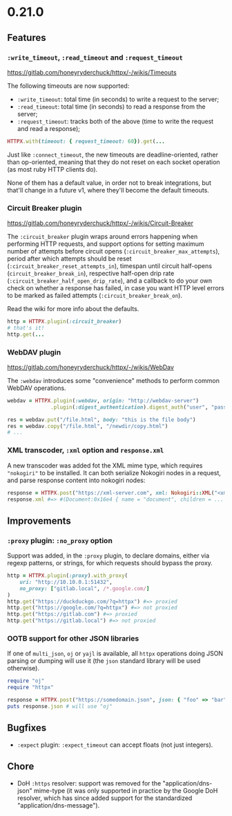 # 0.21.0

## Features

### `:write_timeout`, `:read_timeout` and `:request_timeout`

https://gitlab.com/honeyryderchuck/httpx/-/wikis/Timeouts

The following timeouts are now supported:

* `:write_timeout`: total time (in seconds) to write a request to the server;
* `:read_timeout`: total time (in seconds) to read a response from the server;
* `:request_timeout`: tracks both of the above (time to write the request and read a response);

```ruby
HTTPX.with(timeout: { request_timeout: 60}).get(...
```

Just like `:connect_timeout`, the new timeouts are deadline-oriented, rather than op-oriented, meaning that they do not reset on each socket operation (as most ruby HTTP clients do).

None of them has a default value, in order not to break integrations, but that'll change in a future v1, where they'll become the default timeouts.

### Circuit Breaker plugin

https://gitlab.com/honeyryderchuck/httpx/-/wikis/Circuit-Breaker

The `:circuit_breaker` plugin wraps around errors happening when performing HTTP requests, and support options for setting maximum number of attempts before circuit opens (`:circuit_breaker_max_attempts`), period after which attempts should be reset (`:circuit_breaker_reset_attempts_in`), timespan until circuit half-opens (`circuit_breaker_break_in`), respective half-open drip rate (`:circuit_breaker_half_open_drip_rate`), and a callback to do your own check on whether a response has failed, in case you want HTTP level errors to be marked as failed attempts (`:circuit_breaker_break_on`).

Read the wiki for more info about the defaults.

```ruby
http = HTTPX.plugin(:circuit_breaker)
# that's it!
http.get(...
```

### WebDAV plugin

https://gitlab.com/honeyryderchuck/httpx/-/wikis/WebDav

The `:webdav` introduces some "convenience" methods to perform common WebDAV operations.

```ruby
webdav = HTTPX.plugin(:webdav, origin: "http://webdav-server")
              .plugin(:digest_authentication).digest_auth("user", "pass")

res = webdav.put("/file.html", body: "this is the file body")
res = webdav.copy("/file.html", "/newdir/copy.html")
# ...
```

### XML transcoder, `:xml` option and `response.xml`

A new transcoder was added fot the XML mime type, which requires `"nokogiri"` to be installed. It can both serialize Nokogiri nodes in a request, and parse response content into nokogiri nodes:

```ruby
response = HTTPX.post("https://xml-server.com", xml: Nokogiri::XML("<xml ..."))
response.xml #=> #(Document:0x16e4 { name = "document", children = ...
```

## Improvements

### `:proxy` plugin: `:no_proxy` option

Support was added, in the `:proxy` plugin, to declare domains, either via regexp patterns, or strings, for which requests should bypass the proxy.

```ruby
http = HTTPX.plugin(:proxy).with_proxy(
    uri: "http://10.10.0.1:51432",
    no_proxy: ["gitlab.local", /*.google.com/]
)
http.get("https://duckduckgo.com/?q=httpx") #=> proxied
http.get("https://google.com/?q=httpx") #=> not proxied
http.get("https://gitlab.com") #=> proxied
http.get("https://gitlab.local") #=> not proxied
```

### OOTB support for other JSON libraries

If one of `multi_json`, `oj` or `yajl` is available, all `httpx` operations doing JSON parsing or dumping will use it (the `json` standard library will be used otherwise).

```ruby
require "oj"
require "httpx"

response = HTTPX.post("https://somedomain.json", json: { "foo" => "bar" }) # will use "oj"
puts response.json # will use "oj"
```

## Bugfixes

* `:expect` plugin: `:expect_timeout` can accept floats (not just integers).

## Chore

* DoH `:https` resolver: support was removed for the "application/dns-json" mime-type (it was only supported in practice by the Google DoH resolver, which has since added support for the standardized "application/dns-message").